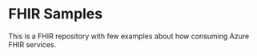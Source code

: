 # FHIR Samples

This is a FHIR repository with few examples about how consuming Azure FHIR services.
